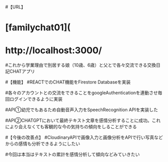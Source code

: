 #【URL】
# [familychat01](

# http://localhost:3000/

#これから学業理由で別居する娘（10歳、6歳）と父とで各々交流できる交換日記CHATアプリ


#【機能】
#REACTでのCHAT機能をFirestore Databaseを実装

#各々のアカウントとの交流をできることをgoogleAuthenticationを連動させ毎回ログインできるように実装

#API①幼児でもあるため自動音声入力をSpeechRecognition APIを実装した

#API②CHATGPTにおいて最終テキスト文章を感情分析することに成功。これにより会えなくても客観的な今の気持ちの傾向をしることができる


#【今後の改善点】
#CloudinaryAPIで画像入力と画像分析をAPIで行い写真などからの感情も分析できるようにしたい

#今回は本当はテキストの累計を感情分析して傾向などみていきたい
